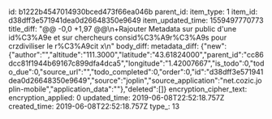 id: b1222b4547014930bced473f66ea046b
parent_id: 
item_type: 1
item_id: d38dff3e571941dea0d26648350e9649
item_updated_time: 1559497770773
title_diff: "@@ -0,0 +1,97 @@\n+Rajouter Metadata sur public d'une id%C3%A9e et sur chercheurs consid%C3%A9r%C3%A9s pour crzdiviliser le r%C3%A9cit x\n"
body_diff: 
metadata_diff: {"new":{"author":"","altitude":"111.3000","latitude":"43.61824000","parent_id":"cc86dcc81f1944b69167c899dfa4dca5","longitude":"1.42007667","is_todo":0,"todo_due":0,"source_url":"","todo_completed":0,"order":0,"id":"d38dff3e571941dea0d26648350e9649","source":"joplin","source_application":"net.cozic.joplin-mobile","application_data":""},"deleted":[]}
encryption_cipher_text: 
encryption_applied: 0
updated_time: 2019-06-08T22:52:18.757Z
created_time: 2019-06-08T22:52:18.757Z
type_: 13